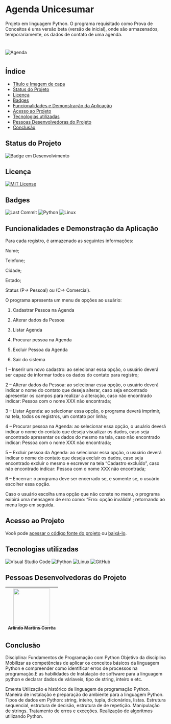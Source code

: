 # Agenda Unicesumar
Projeto em linguagem Python. O programa requisitado como Prova de Conceitos é uma versão beta (versão de inicial), onde são armazenados, temporariamente, os dados de contato de uma agenda.
#
![Agenda](https://user-images.githubusercontent.com/76622589/236109048-d7ecac50-f739-4ba5-affd-7db33409c5fa.png)
#
## Índice 
* [Título e Imagem de capa](#agenda-unicesumar)
* [Status do Projeto](#status-do-projeto)
* [Licença](#licença)
* [Badges](#badges)
* [Funcionalidades e Demonstração da Aplicação](#funcionalidades-e-demonstração-da-aplicação)
* [Acesso ao Projeto](#acesso-ao-projeto)
* [Tecnologias utilizadas](#tecnologias-utilizadas)
* [Pessoas Desenvolvedoras do Projeto](#pessoas-desenvolvedoras-do-projeto)
* [Conclusão](#conclusão)

## Status do Projeto
![Badge em Desenvolvimento](http://img.shields.io/static/v1?label=STATUS&message=EM%20DESENVOLVIMENTO&color=GREEN&style=for-the-badge)

## Licença
[![MIT License](https://img.shields.io/badge/License-MIT-green.svg)](https://choosealicense.com/licenses/mit/)

## Badges
![Last Commit](https://img.shields.io/github/last-commit/arlindomcorrea/automation_project)
![Python](https://img.shields.io/badge/python-3670A0?style=for-the-badge&logo=python&logoColor=ffdd54)
![Linux](https://img.shields.io/badge/Linux-FCC624?style=for-the-badge&logo=linux&logoColor=black)

## Funcionalidades e Demonstração da Aplicação
Para cada registro, é armazenado as seguintes informações:

Nome;

Telefone;

Cidade;

Estado;

Status (P-> Pessoal) ou (C-> Comercial).

O programa apresenta um menu de opções ao usuário:

1.	Cadastrar Pessoa na Agenda

2.	Alterar dados da Pessoa

3.	Listar Agenda

4.	Procurar pessoa na Agenda 

5.	Excluir Pessoa da Agenda

6.	Sair do sistema



1 – Inserir um novo cadastro:  ao selecionar essa opção, o usuário deverá ser capaz de informar todos os dados do contato para registro;

2 –	Alterar dados da Pessoa:  ao selecionar essa opção, o usuário deverá indicar o nome do contato que deseja alterar, caso seja encontrado apresentar os campos para realizar a alteração, caso não encontrado indicar: Pessoa com o nome XXX não encontrada;

3 – Listar Agenda: ao selecionar essa opção, o programa deverá imprimir, na tela, todos os registros, um contato por linha;

4 –	Procurar pessoa na Agenda:  ao selecionar essa opção, o usuário deverá indicar o nome do contato que deseja visualizar os dados, caso seja encontrado apresentar os dados do mesmo na tela, caso não encontrado indicar: Pessoa com o nome XXX não encontrada;


5 –	Excluir pessoa da Agenda:  ao selecionar essa opção, o usuário deverá indicar o nome do contato que deseja excluir os dados, caso seja encontrado excluir o mesmo e escrever na tela “Cadastro excluído”, caso não encontrado indicar: Pessoa com o nome XXX não encontrada;

6 – Encerrar: o programa deve ser encerrado se, e somente se, o usuário escolher essa opção.

Caso o usuário escolha uma opção que não conste no menu, o programa exibirá uma mensagem de erro como: “Erro: opção inválida! ; retornando ao menu logo em seguida.

## Acesso ao Projeto
Você pode [acessar o código fonte do projeto](https://github.com/arlindomcorrea/automation_project) ou [baixá-lo](https://github.com/arlindomcorrea/automation_project/archive/refs/heads/main.zip).

## Tecnologias utilizadas
![Visual Studio Code](https://img.shields.io/badge/Visual%20Studio%20Code-0078d7.svg?style=for-the-badge&logo=visual-studio-code&logoColor=white)
![Python](https://img.shields.io/badge/python-3670A0?style=for-the-badge&logo=python&logoColor=ffdd54)
![Linux](https://img.shields.io/badge/Linux-FCC624?style=for-the-badge&logo=linux&logoColor=black)
![GitHub](https://img.shields.io/badge/github-%23121011.svg?style=for-the-badge&logo=github&logoColor=white)

## Pessoas Desenvolvedoras do Projeto
| [<img src="https://avatars.githubusercontent.com/u/76622589?v=4" width=115><br><sub>Arlindo Martins Corrêa</sub>](https://github.com/arlindomcorrea) |
| :---: |

## Conclusão
Disciplina: Fundamentos de Programação com Python
Objetivo da disciplina
Mobilizar as competências de aplicar os conceitos básicos da linguagem Python e compreender como identificar erros de processos na programação.E as habilidades de Instalação de software para a linguagem python e declarar dados de váriaveis, tipo de string, inteiro e etc.

Ementa
Utilização e histórico de linguagem de programação Python. Maneira de instalação e preparação do ambiente para a linguagem Python.  Tipos de dados em Python: string, inteiro, tupla, dicionários, listas. Estrutura sequencial, estrutura de decisão, estrutura de de repetição. Manipulação de strings. Tratamento de erros e exceções. Realização de algoritmos utilizando Python.
